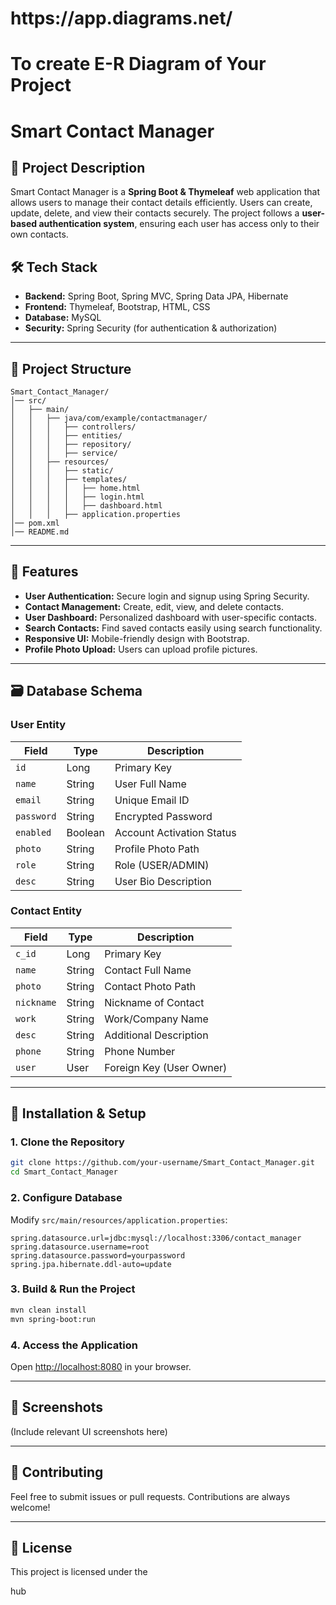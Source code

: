<h1>https://app.diagrams.net/</h1>
<h1>To create E-R Diagram of Your Project</h1>

# Smart Contact Manager

## 📌 Project Description

Smart Contact Manager is a **Spring Boot & Thymeleaf** web application that allows users to manage their contact details efficiently. Users can create, update, delete, and view their contacts securely. The project follows a **user-based authentication system**, ensuring each user has access only to their own contacts.

## 🛠️ Tech Stack

- **Backend:** Spring Boot, Spring MVC, Spring Data JPA, Hibernate
- **Frontend:** Thymeleaf, Bootstrap, HTML, CSS
- **Database:** MySQL
- **Security:** Spring Security (for authentication & authorization)

---

## 📂 Project Structure

```
Smart_Contact_Manager/
│── src/
│   ├── main/
│   │   ├── java/com/example/contactmanager/
│   │   │   ├── controllers/
│   │   │   ├── entities/
│   │   │   ├── repository/
│   │   │   ├── service/
│   │   ├── resources/
│   │   │   ├── static/
│   │   │   ├── templates/
│   │   │   │   ├── home.html
│   │   │   │   ├── login.html
│   │   │   │   ├── dashboard.html
│   │   │   ├── application.properties
│── pom.xml
│── README.md
```

---

## 📖 Features

- **User Authentication:** Secure login and signup using Spring Security.
- **Contact Management:** Create, edit, view, and delete contacts.
- **User Dashboard:** Personalized dashboard with user-specific contacts.
- **Search Contacts:** Find saved contacts easily using search functionality.
- **Responsive UI:** Mobile-friendly design with Bootstrap.
- **Profile Photo Upload:** Users can upload profile pictures.

---

## 🗃️ Database Schema

### **User Entity**

| Field      | Type    | Description               |
| ---------- | ------- | ------------------------- |
| `id`       | Long    | Primary Key               |
| `name`     | String  | User Full Name            |
| `email`    | String  | Unique Email ID           |
| `password` | String  | Encrypted Password        |
| `enabled`  | Boolean | Account Activation Status |
| `photo`    | String  | Profile Photo Path        |
| `role`     | String  | Role (USER/ADMIN)         |
| `desc`     | String  | User Bio Description      |

### **Contact Entity**

| Field      | Type   | Description              |
| ---------- | ------ | ------------------------ |
| `c_id`     | Long   | Primary Key              |
| `name`     | String | Contact Full Name        |
| `photo`    | String | Contact Photo Path       |
| `nickname` | String | Nickname of Contact      |
| `work`     | String | Work/Company Name        |
| `desc`     | String | Additional Description   |
| `phone`    | String | Phone Number             |
| `user`     | User   | Foreign Key (User Owner) |

---

## 🚀 Installation & Setup

### **1. Clone the Repository**

```sh
git clone https://github.com/your-username/Smart_Contact_Manager.git
cd Smart_Contact_Manager
```

### **2. Configure Database**

Modify `src/main/resources/application.properties`:

```properties
spring.datasource.url=jdbc:mysql://localhost:3306/contact_manager
spring.datasource.username=root
spring.datasource.password=yourpassword
spring.jpa.hibernate.ddl-auto=update
```

### **3. Build & Run the Project**

```sh
mvn clean install
mvn spring-boot:run
```

### **4. Access the Application**

Open [http://localhost:8080](http://localhost:8080) in your browser.

---

## 📸 Screenshots

(Include relevant UI screenshots here)

---

## 🤝 Contributing

Feel free to submit issues or pull requests. Contributions are always welcome!

---

## 📜 License

This project is licensed under the 

hub

